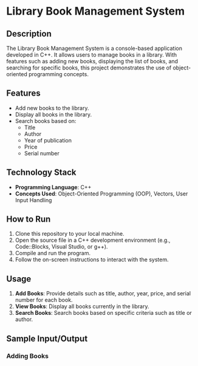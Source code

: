 # Library Book Management System

## Description
The Library Book Management System is a console-based application developed in C++. It allows users to manage books in a library. With features such as adding new books, displaying the list of books, and searching for specific books, this project demonstrates the use of object-oriented programming concepts.

## Features
- Add new books to the library.
- Display all books in the library.
- Search books based on:
  - Title
  - Author
  - Year of publication
  - Price
  - Serial number

## Technology Stack
- **Programming Language**: C++
- **Concepts Used**: Object-Oriented Programming (OOP), Vectors, User Input Handling

## How to Run
1. Clone this repository to your local machine.
2. Open the source file in a C++ development environment (e.g., Code::Blocks, Visual Studio, or g++).
3. Compile and run the program.
4. Follow the on-screen instructions to interact with the system.

## Usage
1. **Add Books**: Provide details such as title, author, year, price, and serial number for each book.
2. **View Books**: Display all books currently in the library.
3. **Search Books**: Search books based on specific criteria such as title or author.

## Sample Input/Output
### Adding Books
